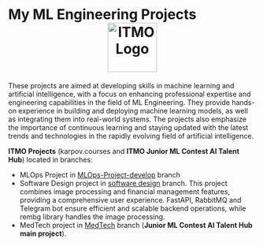<h1>My ML Engineering Projects
<div align="center">
  <a href="https://itmo.ru/" target="_blank"><img src="https://itmo.ru/file/pages/213/logo_osnovnoy_angliyskiy_chernyy.png" alt="ITMO Logo" width="100"/></a>
</div></h1>

These projects are aimed at developing skills in machine learning and artificial intelligence, with a focus on enhancing professional expertise and engineering capabilities in the field of ML Engineering. They provide hands-on experience in building and deploying machine learning models, as well as integrating them into real-world systems. The projects also emphasize the importance of continuous learning and staying updated with the latest trends and technologies in the rapidly evolving field of artificial intelligence.

**ITMO Projects** (karpov.courses and **ITMO Junior ML Contest AI Talent Hub**) located in branches:
- MLOps Project in [MLOps-Project-develop](https://github.com/dizel0110/ITMO/tree/MLOps-Project-develop) branch
- Software Design project  in [software design](https://github.com/dizel0110/ITMO/tree/software-design-develop) branch. This project combines image processing and financial management features, providing a comprehensive user experience. FastAPI, RabbitMQ and Telegram bot ensure efficient and scalable backend operations, while rembg library handles the image processing.
- MedTech project  in [MedTech](https://github.com/dizel0110/ITMO/tree/MedTech) branch (**Junior ML Contest AI Talent Hub main project**).
